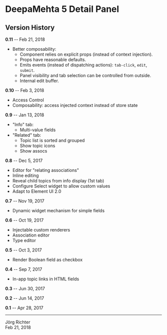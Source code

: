 # DeepaMehta 5 Detail Panel

## Version History

**0.11** -- Feb 21, 2018

* Better composability:
    * Component relies on explicit props (instead of context injection).
    * Props have reasonable defaults.
    * Emits events (instead of dispatching actions): `tab-click`, `edit`, `submit`.
    * Panel visibility and tab selection can be controlled from outside.
    * Internal edit buffer.

**0.10** -- Feb 3, 2018

* Access Control
* Composability: access injected context instead of store state

**0.9** -- Jan 13, 2018

* "Info" tab:
    * Multi-value fields
* "Related" tab:
    * Topic list is sorted and grouped
    * Show topic icons
    * Show assocs

**0.8** -- Dec 5, 2017

* Editor for "relating associations"
* Inline editing
* Reveal child topics from info display (1st tab)
* Configure Select widget to allow custom values
* Adapt to Element UI 2.0

**0.7** -- Nov 19, 2017

* Dynamic widget mechanism for simple fields

**0.6** -- Oct 19, 2017

* Injectable custom renderers
* Association editor
* Type editor

**0.5** -- Oct 3, 2017

* Render Boolean field as checkbox

**0.4** -- Sep 7, 2017

* In-app topic links in HTML fields

**0.3** -- Jun 30, 2017

**0.2** -- Jun 14, 2017

**0.1** -- Apr 28, 2017

------------
Jörg Richter  
Feb 21, 2018
